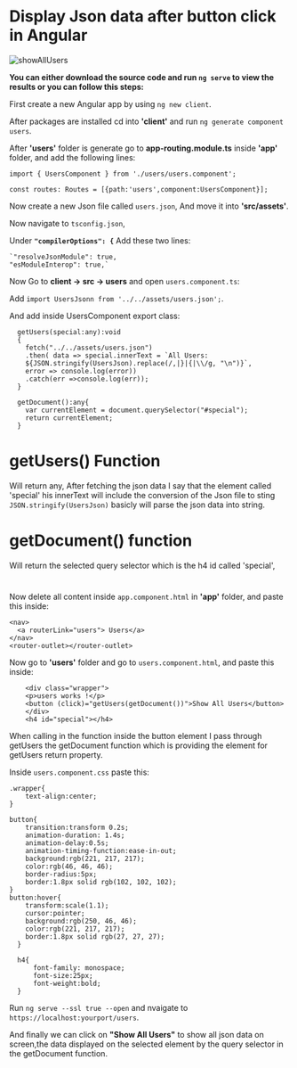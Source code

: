 # Display Json data after button click in Angular

![showAllUsers](https://user-images.githubusercontent.com/80118008/147559232-d889aa07-e2bf-403d-9381-6379e1df4aee.gif)

**You can either download the source code and run `ng serve` to view the results or you can follow this steps:**


First create a new Angular app by using `ng new client`.

After packages are installed cd into **'client'** and run `ng generate component users`.

After **'users'** folder is generate go to **app-routing.module.ts** inside **'app'** folder, and add the following lines:

```
import { UsersComponent } from './users/users.component';

const routes: Routes = [{path:'users',component:UsersComponent}];
```

Now create a new Json file called `users.json`, And move it into **'src/assets'**.

Now navigate to `tsconfig.json`,

Under **`"compilerOptions": {`** Add these two lines:

    `"resolveJsonModule": true,
    "esModuleInterop": true,`

Now Go to **client -> src -> users** and open `users.component.ts`:

Add `import UsersJsonn from '../../assets/users.json';`.

And add inside UsersComponent export class:

```
  getUsers(special:any):void 
  {  
    fetch("../../assets/users.json")
    .then( data => special.innerText = `All Users:
    ${JSON.stringify(UsersJson).replace(/,|}|{|\\/g, "\n")}`, 
    error => console.log(error))
    .catch(err =>console.log(err));  
  }

  getDocument():any{    
    var currentElement = document.querySelector("#special");
    return currentElement;
  }
```
# getUsers() Function
Will return any, After fetching the json data I say that the element called 'special' his innerText will include the conversion of the Json file to sting `JSON.stringify(UsersJson)` basicly will parse the json data into string.

# getDocument() function
Will return the selected query selector which is the h4 id called 'special',
#

Now delete all content inside `app.component.html` in **'app'** folder, and paste this inside:

```
<nav>
  <a routerLink="users"> Users</a>
</nav>
<router-outlet></router-outlet>
```

Now go to **'users'** folder and go to `users.component.html`, and paste this inside:

```
    <div class="wrapper">
    <p>users works !</p>   
    <button (click)="getUsers(getDocument())">Show All Users</button>
    </div>
    <h4 id="special"></h4>  
```
When calling in the function inside the button element I pass through getUsers the getDocument function which is providing the element for getUsers return property.


Inside `users.component.css` paste this:

```
.wrapper{
    text-align:center;
}

button{
    transition:transform 0.2s;
    animation-duration: 1.4s;
    animation-delay:0.5s;
    animation-timing-function:ease-in-out;
    background:rgb(221, 217, 217);
    color:rgb(46, 46, 46);  
    border-radius:5px;
    border:1.8px solid rgb(102, 102, 102);
}
button:hover{
    transform:scale(1.1); 
    cursor:pointer;   
    background:rgb(250, 46, 46);
    color:rgb(221, 217, 217); 
    border:1.8px solid rgb(27, 27, 27);
  }

  h4{
      font-family: monospace;
      font-size:25px;
      font-weight:bold;
  }
```

Run `ng serve --ssl true --open` and nvaigate to `https://localhost:yourport/users`.

And finally we can click on **"Show All Users"** to show all json data on screen,the data displayed on the selected element by the query selector in the getDocument function.

